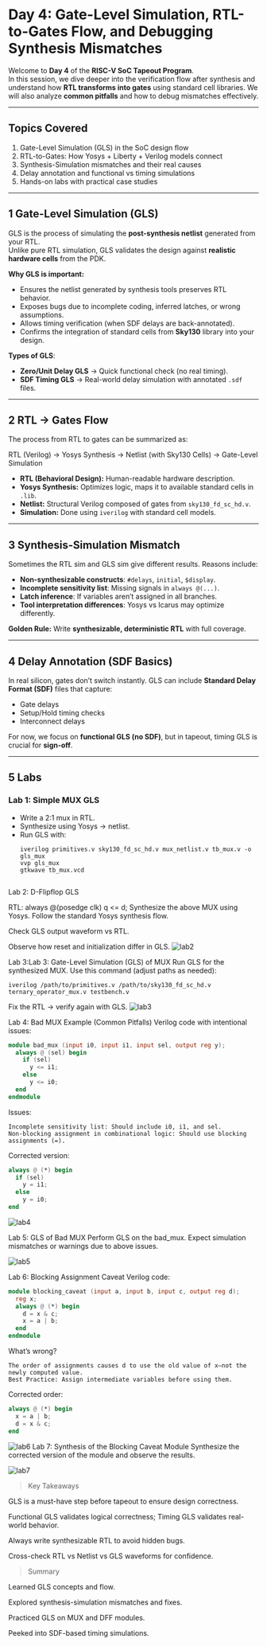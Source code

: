 # Day 4: Gate-Level Simulation, RTL-to-Gates Flow, and Debugging Synthesis Mismatches

Welcome to **Day 4** of the **RISC-V SoC Tapeout Program**.  
In this session, we dive deeper into the verification flow after synthesis and understand how **RTL transforms into gates** using standard cell libraries. We will also analyze **common pitfalls** and how to debug mismatches effectively.

---

##  Topics Covered
1. Gate-Level Simulation (GLS) in the SoC design flow  
2. RTL-to-Gates: How Yosys + Liberty + Verilog models connect  
3. Synthesis-Simulation mismatches and their real causes  
4. Delay annotation and functional vs timing simulations  
5. Hands-on labs with practical case studies  

---

## 1️ Gate-Level Simulation (GLS)

GLS is the process of simulating the **post-synthesis netlist** generated from your RTL.  
Unlike pure RTL simulation, GLS validates the design against **realistic hardware cells** from the PDK.

 **Why GLS is important:**
- Ensures the netlist generated by synthesis tools preserves RTL behavior.  
- Exposes bugs due to incomplete coding, inferred latches, or wrong assumptions.  
- Allows timing verification (when SDF delays are back-annotated).  
- Confirms the integration of standard cells from **Sky130** library into your design.  

 **Types of GLS**:
- **Zero/Unit Delay GLS** → Quick functional check (no real timing).  
- **SDF Timing GLS** → Real-world delay simulation with annotated `.sdf` files.  

---

## 2️ RTL → Gates Flow

The process from RTL to gates can be summarized as:

RTL (Verilog) → Yosys Synthesis → Netlist (with Sky130 Cells) → Gate-Level Simulation


- **RTL (Behavioral Design):** Human-readable hardware description.  
- **Yosys Synthesis:** Optimizes logic, maps it to available standard cells in `.lib`.  
- **Netlist:** Structural Verilog composed of gates from `sky130_fd_sc_hd.v`.  
- **Simulation:** Done using `iverilog` with standard cell models.  

---

## 3️ Synthesis-Simulation Mismatch

Sometimes the RTL sim and GLS sim give different results. Reasons include:  

-  **Non-synthesizable constructs**: `#delays`, `initial`, `$display`.  
-  **Incomplete sensitivity list**: Missing signals in `always @(...)`.  
-  **Latch inference**: If variables aren’t assigned in all branches.  
-  **Tool interpretation differences**: Yosys vs Icarus may optimize differently.  

 **Golden Rule:** Write **synthesizable, deterministic RTL** with full coverage.  

---

## 4️ Delay Annotation (SDF Basics)

In real silicon, gates don’t switch instantly. GLS can include **Standard Delay Format (SDF)** files that capture:  
- Gate delays  
- Setup/Hold timing checks  
- Interconnect delays  

For now, we focus on **functional GLS (no SDF)**, but in tapeout, timing GLS is crucial for **sign-off**.

---

## 5️ Labs

###  Lab 1: Simple MUX GLS
- Write a 2:1 mux in RTL.  
- Synthesize using Yosys → netlist.  
- Run GLS with:
  ```
  iverilog primitives.v sky130_fd_sc_hd.v mux_netlist.v tb_mux.v -o gls_mux
  vvp gls_mux
  gtkwave tb_mux.vcd
```
```
Lab 2: D-Flipflop GLS

RTL: always @(posedge clk) q <= d;
Synthesize the above MUX using Yosys.
Follow the standard Yosys synthesis flow.

Check GLS output waveform vs RTL.

Observe how reset and initialization differ in GLS.
![lab2](lab2.png)

 Lab 3:Lab 3: Gate-Level Simulation (GLS) of MUX
Run GLS for the synthesized MUX.
Use this command (adjust paths as needed):
```
iverilog /path/to/primitives.v /path/to/sky130_fd_sc_hd.v ternary_operator_mux.v testbench.v
```

Fix the RTL → verify again with GLS.
![lab3](lab3.png)

 Lab 4:  Bad MUX Example (Common Pitfalls)
Verilog code with intentional issues:
```verilog
module bad_mux (input i0, input i1, input sel, output reg y);
  always @ (sel) begin
    if (sel)
      y <= i1;
    else 
      y <= i0;
  end
endmodule
```
Issues:

    Incomplete sensitivity list: Should include i0, i1, and sel.
    Non-blocking assignment in combinational logic: Should use blocking assignments (=).

Corrected version:
```verilog
always @ (*) begin
  if (sel)
    y = i1;
  else
    y = i0;
end
```
![lab4](lab4.png)

Lab 5: GLS of Bad MUX
Perform GLS on the bad_mux.
Expect simulation mismatches or warnings due to above issues.

![lab5](lab5.png)

Lab 6: Blocking Assignment Caveat
Verilog code:
```verilog
module blocking_caveat (input a, input b, input c, output reg d);
  reg x;
  always @ (*) begin
    d = x & c;
    x = a | b;
  end
endmodule
```
What’s wrong?

    The order of assignments causes d to use the old value of x—not the newly computed value.
    Best Practice: Assign intermediate variables before using them.

Corrected order:
```verilog
always @ (*) begin
  x = a | b;
  d = x & c;
end
```
![lab6](lab6.png)
Lab 7: Synthesis of the Blocking Caveat Module
Synthesize the corrected version of the module and observe the results.

![lab7](lab7.png)

>Key Takeaways

GLS is a must-have step before tapeout to ensure design correctness.

Functional GLS validates logical correctness; Timing GLS validates real-world behavior.

Always write synthesizable RTL to avoid hidden bugs.

Cross-check RTL vs Netlist vs GLS waveforms for confidence.

>Summary

Learned GLS concepts and flow.

Explored synthesis-simulation mismatches and fixes.

Practiced GLS on MUX and DFF modules.

Peeked into SDF-based timing simulations.

